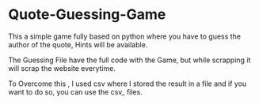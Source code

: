 # Quote-Guessing-Game
This a simple game fully based on python where you have to guess the author of the quote, Hints will be available.

The Guessing File have the full code with the Game, but while scrapping it will scrap the website everytime.

To Overcome this , I used csv where I stored the result in a file and if you want to do so, you can use the csv_ files.
